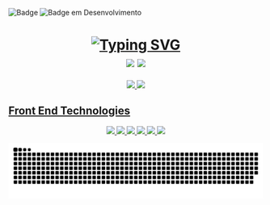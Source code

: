 

![Badge](https://visitor-counter-badge.vercel.app/api/Aninhacgs/visitor-counter-badge/?label=Visitor&color=fc7695&labelColor=C71585)
![Badge em Desenvolvimento](http://img.shields.io/static/v1?label=STATUS&message=Portfolio%20Front-End%20em%20Desenvolvimento&color=993399&style=for-the-badge)


<h1 text align="center"><a href="https://git.io/typing-svg"><img src="https://readme-typing-svg.herokuapp.com?font=Fira+Codes&size=35&pause=1000&color=C71585&labe&center=true&width=785&height=70&lines=Hello+I'm+Ana+Claudia;I'm+Front-End+Developer;I+program+in+Anguar+and+React;" alt="Typing SVG" /></a>
<div left="center">
<a href="https://gitlab.com/Annecgs" target="_blank"><img src="https://img.shields.io/badge/gitlab-%23181717.svg?style=for-the-badge&logo=gitlab&logoColor=white"/></a>
  <a href="https://codepen.io/AnaGomes" target="_blank"><img src="https://img.shields.io/badge/Codepen-000000?style=for-the-badge&logo=codepen&logoColor=white"/></a>
</di>
</h1>


<div align="center">
  <a href="https://github.com/Aninhacgs">
  <img height="180em" src="https://github-readme-stats.vercel.app/api?username=Aninhacgs&show_icons=true&theme=dracula&include_all_commits=true&count_private=true"/>
  <img height="180em" src="https://github-readme-stats.vercel.app/api/top-langs/?username=Aninhacgs&layout=compact&langs_count=7&theme=dracula"/>
</div>
  
  
  <h2>Front End Technologies</h2>
  
  <div align="center">
    <img src="https://img.shields.io/badge/Angular-DD0031?style=for-the-badge&logo=angular&logoColor=white"/>
    <img src="https://img.shields.io/badge/jQuery-0769AD?style=for-the-badge&logo=jquery&logoColor=white"/>
    <img src="https://img.shields.io/badge/CSS3-1572B6?style=for-the-badge&logo=css3&logoColor=white"/>
    <img src="https://img.shields.io/badge/HTML5-E34F26?style=for-the-badge&logo=html5&logoColor=white"/>
    <img src="https://img.shields.io/badge/JavaScript-323330?style=for-the-badge&logo=javascript&logoColor=F7DF1E"/>
    <img src="https://img.shields.io/badge/TypeScript-007ACC?style=for-the-badge&logo=typescript&logoColor=white"/>
  </div>
  
  
 
 
 
 
  
 ![Snake animation](https://github.com/Aninhacgs/Aninhacgs/blob/output/github-contribution-grid-snake.svg)



<!--
**Aninhacgs/Aninhacgs** is a ✨ _special_ ✨ repository because its `README.md` (this file) appears on your GitHub profile.

Here are some ideas to get you started:

- 🔭 I’m currently working on ...
- 🌱 I’m currently learning ...
- 👯 I’m looking to collaborate on ...
- 🤔 I’m looking for help with ...
- 💬 Ask me about ...
- 📫 How to reach me: ...
- 😄 Pronouns: ...
- ⚡ Fun fact: ...
-->
